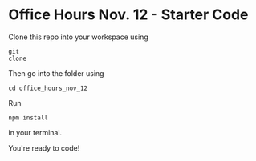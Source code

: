 Office Hours Nov. 12 - Starter Code
===================================

Clone this repo into your workspace using <pre><code>git clone</code></pre>
Then go into the folder using
<pre><code>cd office_hours_nov_12</code></pre>
Run <pre><code>npm install</code></pre> in your terminal.

You're ready to code!